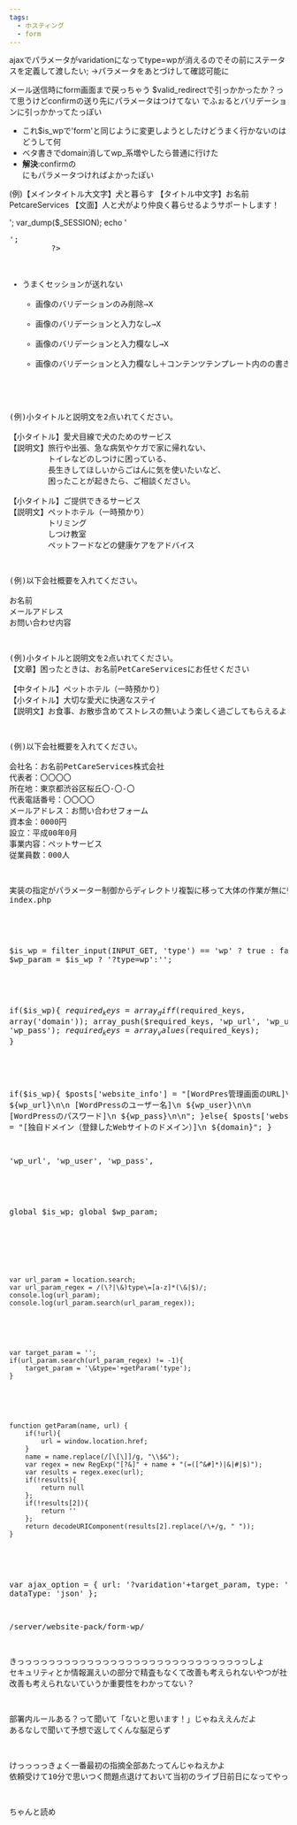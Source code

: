 ```yaml
---
tags:
  - ホスティング
  - form
---
```


ajaxでパラメータがvaridationになってtype=wpが消えるのでその前にステータスを定義して渡したい;
→パラメータをあとづけして確認可能に

メール送信時にform画面まで戻っちゃう
$valid_redirectで引っかかったか？って思うけどconfirmの送り先にパラメータはつけてない
でふぉるとバリデーションに引っかかってたっぽい
  - これ$is_wpで'form'と同じように変更しようとしたけどうまく行かないのはどうして何
  - ベタ書きでdomain消してwp_系増やしたら普通に行けた
  - **解決**:confirmの<form>にもパラメータつければよかったぽい


(例)【メインタイトル大文字】犬と暮らす&#13;&#10;【タイトル中文字】お名前PetcareServices&#13;&#10;【文面】人と犬がより仲良く暮らせるようサポートします！




<?php 
		echo '<pre style="word-break: break-all ;">';
		var_dump($_SESSION);
		echo '<pre>';
		 ?>



- うまくセッションが送れない
	- 画像のバリデーションのみ削除→X
	- 画像のバリデーションと入力なし→X
	- 画像のバリデーションと入力欄なし→X
	- 画像のバリデーションと入力欄なし＋コンテンツテンプレート内の<?php?>の書き方を変更→X




(例)小タイトルと説明文を2点いれてください。&#13;&#10;&#13;&#10;【小タイトル】愛犬目線で犬のためのサービス&#13;&#10;【説明文】旅行や出張、急な病気やケガで家に帰れない、&#13;&#10;&#x3000;&#x3000;&#x3000;&#x3000;&#x3000;トイレなどのしつけに困っている、&#13;&#10;&#x3000;&#x3000;&#x3000;&#x3000;&#x3000;長生きしてほしいからごはんに気を使いたいなど、&#13;&#10;&#x3000;&#x3000;&#x3000;&#x3000;&#x3000;困ったことが起きたら、ご相談ください。&#13;&#10;&#13;&#10;【小タイトル】ご提供できるサービス&#13;&#10;【説明文】ペットホテル（一時預かり）&#13;&#10;&#x3000;&#x3000;&#x3000;&#x3000;&#x3000;トリミング&#13;&#10;&#x3000;&#x3000;&#x3000;&#x3000;&#x3000;しつけ教室&#13;&#10;&#x3000;&#x3000;&#x3000;&#x3000;&#x3000;ペットフードなどの健康ケアをアドバイス




(例)以下会社概要を入れてください。&#13;&#10;&#13;&#10;お名前&#13;&#10;メールアドレス&#13;&#10;お問い合わせ内容&#13;&#10;






(例)小タイトルと説明文を2点いれてください。&#13;&#10;【文章】困ったときは、お名前PetCareServicesにお任せください&#13;&#10;&#13;&#10;【中タイトル】ペットホテル（一時預かり）&#13;&#10;【小タイトル】大切な愛犬に快適なステイ&#13;&#10;【説明文】お食事、お散歩含めてストレスの無いよう楽しく過ごしてもらえるように努めています。また、買い物中などの数時間の一時お預かりのサービスもあります。&#13;&#10;


(例)以下会社概要を入れてください。&#13;&#10;&#13;&#10;会社名：お名前PetCareServices株式会社&#13;&#10;代表者：〇〇〇〇&#13;&#10;所在地：東京都渋谷区桜丘〇-〇-〇&#13;&#10;代表電話番号：〇〇〇〇&#13;&#10;メールアドレス：お問い合わせフォーム&#13;&#10;資本金：0000円&#13;&#10;設立：平成00年0月&#13;&#10;事業内容：ペットサービス&#13;&#10;従業員数：000人




実装の指定がパラメーター制御からディレクトリ複製に移って大体の作業が無に帰して悲しいので書いてたコードを残しておく
index.php
<!-- // wordpress用の申込みか判別 -->
$is_wp = filter_input(INPUT_GET, 'type') == 'wp' ? true : false;
$wp_param = $is_wp ? '?type=wp':'';

<!--
switch($varidate_page_name) {}内部
wordpressに申し込みの時、入力必須項目からドメインを削除してWP用の項目を追加、
キーのIDを振り直す
-->
if($is_wp){
	$required_keys = array_diff($required_keys, array('domain'));
	array_push($required_keys, 'wp_url', 'wp_user', 'wp_pass');
	$required_keys = array_values($required_keys);
}

<!--
if(CommonForm::getMode() == 'process') {}内部
weebly、wpによって送信する項目をwebsite_infoに出し分けて
メールテンプレートの記述を%website_info%に変更する
-->
if($is_wp){
	$posts['website_info'] =
		"[WordPres管理画面のURL]\n
		${wp_url}\n\n
		[WordPressのユーザー名]\n
		${wp_user}\n\n
		[WordPressのパスワード]\n
		${wp_pass}\n\n";
}else{
	$posts['website_info'] =
		"[独自ドメイン（登録したWebサイトのドメイン）]\n
		${domain}";
}

'wp_url', 'wp_user', 'wp_pass',
<!--
main, subpage1~3, confirm
wordpress用の申込みかの判別を読み込んでwp_paramをformの送信先urlに追加
項目の出し分けはis_wpで
-->
global $is_wp;
global $wp_param;

<!-- JS（footer.php内） -->
<!-- // パラメータでweebly・WordPress申し込みサービス分岐 -->
	var url_param = location.search;
	var url_param_regex = /(\?|\&)type\=[a-z]*(\&|$)/;
	console.log(url_param);
	console.log(url_param.search(url_param_regex));

<!-- //申し込みサービス分岐時varidation用urlにパラメータ追加 -->
	var target_param = '';
	if(url_param.search(url_param_regex) != -1){
		target_param = '\&type='+getParam('type');
	}

<!-- パラメータ取得用関数 -->
	function getParam(name, url) {
		if(!url){
			url = window.location.href;
		}
		name = name.replace(/[\[\]]/g, "\\$&");
		var regex = new RegExp("[?&]" + name + "(=([^&#]*)|&|#|$)");
		var results = regex.exec(url);
		if(!results){
			return null
		};
		if(!results[2]){
			return ''
		};
		return decodeURIComponent(results[2].replace(/\+/g, " "));
	}
<!--
バリデーションurlにwp出し分け用のパラメータも追加
 -->
var ajax_option = {
	url: '?varidation'+target_param,
	type: 'POST',
	dataType: 'json'
};


/server/website-pack/form-wp/






きっっっっっっっっっっっっっっっっっっっっっっっっっっっっっっしょ
セキュリティとか情報漏えいの部分で精査もなくて改善も考えられないやつが社会人すんなよ
改善も考えられないていうか重要性をわかってない？

部署内ルールある？って聞いて「ないと思います！」じゃねええんだよ
あるなしで聞いて予想で返してくんな脳足らず

けっっっっきょく一番最初の指摘全部あたってんじゃねえかよ
依頼受けて10分で思いつく問題点退けておいて当初のライブ日前日になってやっぱ変えて！ってなるんだ？ふーん

ちゃんと読め
